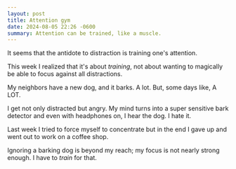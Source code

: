 ```yaml
---
layout: post
title: Attention gym
date: 2024-08-05 22:26 -0600
summary: Attention can be trained, like a muscle.
---
```


It seems that the antidote to distraction is training one's attention.

This week I realized that it's about _training_, not about wanting to magically be able to focus against all distractions.

My neighbors have a new dog, and it barks. A lot. But, some days like, A LOT.

I get not only distracted but angry. My mind turns into a super sensitive bark detector and even with headphones on, I hear the dog. I hate it.

Last week I tried to force myself to concentrate but in the end I gave up and went out to work on a coffee shop.

Ignoring a barking dog is beyond my reach; my focus is not nearly strong enough. I have to _train_ for that.
